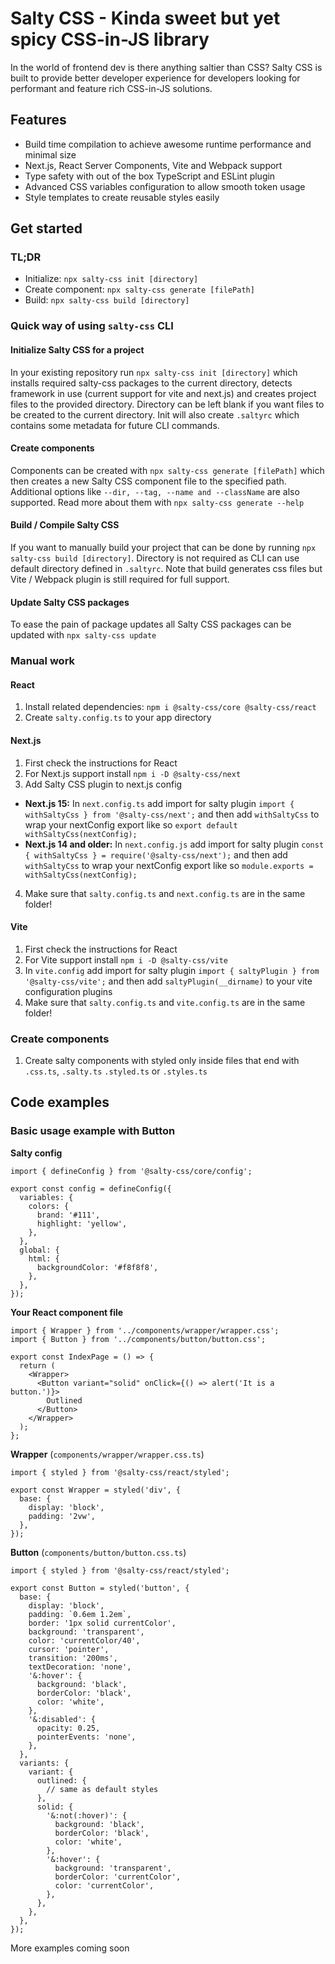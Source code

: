 # Salty CSS - Kinda sweet but yet spicy CSS-in-JS library

In the world of frontend dev is there anything saltier than CSS? Salty CSS is built to provide better developer experience for developers looking for performant and feature rich CSS-in-JS solutions.

## Features

- Build time compilation to achieve awesome runtime performance and minimal size
- Next.js, React Server Components, Vite and Webpack support
- Type safety with out of the box TypeScript and ESLint plugin
- Advanced CSS variables configuration to allow smooth token usage
- Style templates to create reusable styles easily

## Get started

### TL;DR

- Initialize: `npx salty-css init [directory]`
- Create component: `npx salty-css generate [filePath]`
- Build: `npx salty-css build [directory]`

### Quick way of using `salty-css` CLI

#### Initialize Salty CSS for a project

In your existing repository run `npx salty-css init [directory]` which installs required salty-css packages to the current directory, detects framework in use (current support for vite and next.js) and creates project files to the provided directory. Directory can be left blank if you want files to be created to the current directory. Init will also create `.saltyrc` which contains some metadata for future CLI commands.

#### Create components

Components can be created with `npx salty-css generate [filePath]` which then creates a new Salty CSS component file to the specified path. Additional options like `--dir, --tag, --name and --className` are also supported. Read more about them with `npx salty-css generate --help`

#### Build / Compile Salty CSS

If you want to manually build your project that can be done by running `npx salty-css build [directory]`. Directory is not required as CLI can use default directory defined in `.saltyrc`. Note that build generates css files but Vite / Webpack plugin is still required for full support.

#### Update Salty CSS packages

To ease the pain of package updates all Salty CSS packages can be updated with `npx salty-css update`

### Manual work

#### React

1. Install related dependencies: `npm i @salty-css/core @salty-css/react`
2. Create `salty.config.ts` to your app directory

#### Next.js

1. First check the instructions for React
2. For Next.js support install `npm i -D @salty-css/next`
3. Add Salty CSS plugin to next.js config

- **Next.js 15:** In `next.config.ts` add import for salty plugin `import { withSaltyCss } from '@salty-css/next';` and then add `withSaltyCss` to wrap your nextConfig export like so `export default withSaltyCss(nextConfig);`
- **Next.js 14 and older:** In `next.config.js` add import for salty plugin `const { withSaltyCss } = require('@salty-css/next');` and then add `withSaltyCss` to wrap your nextConfig export like so `module.exports = withSaltyCss(nextConfig);`

4. Make sure that `salty.config.ts` and `next.config.ts` are in the same folder!

#### Vite

1. First check the instructions for React
2. For Vite support install `npm i -D @salty-css/vite`
3. In `vite.config` add import for salty plugin `import { saltyPlugin } from '@salty-css/vite';` and then add `saltyPlugin(__dirname)` to your vite configuration plugins
4. Make sure that `salty.config.ts` and `vite.config.ts` are in the same folder!

### Create components

1. Create salty components with styled only inside files that end with `.css.ts`, `.salty.ts` `.styled.ts` or `.styles.ts`

## Code examples

### Basic usage example with Button

**Salty config**

```tsx
import { defineConfig } from '@salty-css/core/config';

export const config = defineConfig({
  variables: {
    colors: {
      brand: '#111',
      highlight: 'yellow',
    },
  },
  global: {
    html: {
      backgroundColor: '#f8f8f8',
    },
  },
});
```

**Your React component file**

```tsx
import { Wrapper } from '../components/wrapper/wrapper.css';
import { Button } from '../components/button/button.css';

export const IndexPage = () => {
  return (
    <Wrapper>
      <Button variant="solid" onClick={() => alert('It is a button.')}>
        Outlined
      </Button>
    </Wrapper>
  );
};
```

**Wrapper** (`components/wrapper/wrapper.css.ts`)

```tsx
import { styled } from '@salty-css/react/styled';

export const Wrapper = styled('div', {
  base: {
    display: 'block',
    padding: '2vw',
  },
});
```

**Button** (`components/button/button.css.ts`)

```tsx
import { styled } from '@salty-css/react/styled';

export const Button = styled('button', {
  base: {
    display: 'block',
    padding: `0.6em 1.2em`,
    border: '1px solid currentColor',
    background: 'transparent',
    color: 'currentColor/40',
    cursor: 'pointer',
    transition: '200ms',
    textDecoration: 'none',
    '&:hover': {
      background: 'black',
      borderColor: 'black',
      color: 'white',
    },
    '&:disabled': {
      opacity: 0.25,
      pointerEvents: 'none',
    },
  },
  variants: {
    variant: {
      outlined: {
        // same as default styles
      },
      solid: {
        '&:not(:hover)': {
          background: 'black',
          borderColor: 'black',
          color: 'white',
        },
        '&:hover': {
          background: 'transparent',
          borderColor: 'currentColor',
          color: 'currentColor',
        },
      },
    },
  },
});
```

More examples coming soon
